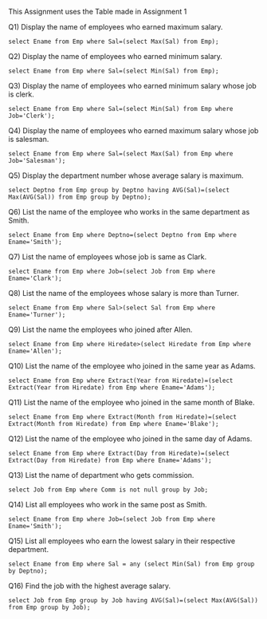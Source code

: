 This Assignment uses the Table made in Assignment 1

Q1) Display the name of employees who earned maximum salary.
```
select Ename from Emp where Sal=(select Max(Sal) from Emp);
```

Q2) Display the name of employees who earned minimum salary.
```
select Ename from Emp where Sal=(select Min(Sal) from Emp);
```

Q3) Display the name of employees who earned minimum salary whose job is clerk.
```
select Ename from Emp where Sal=(select Min(Sal) from Emp where Job='Clerk');
```

Q4) Display the name of employees who earned maximum salary whose job is salesman.
```
select Ename from Emp where Sal=(select Max(Sal) from Emp where Job='Salesman');
```

Q5) Display the department number whose average salary is maximum.
```
select Deptno from Emp group by Deptno having AVG(Sal)=(select Max(AVG(Sal)) from Emp group by Deptno);
```

Q6) List the name of the employee who works in the same department as Smith.
```
select Ename from Emp where Deptno=(select Deptno from Emp where Ename='Smith');
```

Q7) List the name of employees whose job is same as Clark.
```
select Ename from Emp where Job=(select Job from Emp where Ename='Clark');
```

Q8) List the name of the employees whose salary is more than Turner.
```
select Ename from Emp where Sal>(select Sal from Emp where Ename='Turner');
```

Q9) List the name the employees who joined after Allen.
```
select Ename from Emp where Hiredate>(select Hiredate from Emp where Ename='Allen');
```

Q10) List the name of the employee who joined in the same year as Adams.
```
select Ename from Emp where Extract(Year from Hiredate)=(select Extract(Year from Hiredate) from Emp where Ename='Adams');
```

Q11) List the name of the employee who joined in the same month of Blake.
```
select Ename from Emp where Extract(Month from Hiredate)=(select Extract(Month from Hiredate) from Emp where Ename='Blake');
```

Q12) List the name of the employee who joined in the same day of Adams.
```
select Ename from Emp where Extract(Day from Hiredate)=(select Extract(Day from Hiredate) from Emp where Ename='Adams');
```

Q13) List the name of department who gets commission.
```
select Job from Emp where Comm is not null group by Job;
```

Q14) List all employees who work in the same post as Smith.
```
select Ename from Emp where Job=(select Job from Emp where Ename='Smith');
```

Q15) List all employees who earn the lowest salary in their respective department.
```
select Ename from Emp where Sal = any (select Min(Sal) from Emp group by Deptno);
```

Q16) Find the job with the highest average salary.
```
select Job from Emp group by Job having AVG(Sal)=(select Max(AVG(Sal)) from Emp group by Job);
```